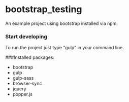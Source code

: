 # bootstrap_testing

An example project using bootstrap installed via npm.

### Start developing

To run the project just type "gulp" in your command line.

###Installed packages:

- bootstrap
- gulp
- gulp-sass
- browser-sync
- jquery
- popper.js
